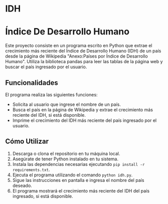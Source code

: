 # IDH
# Índice De Desarrollo Humano

Este proyecto consiste en un programa escrito en Python que extrae el crecimiento más reciente del Índice de Desarrollo Humano (IDH) de un país desde la página de Wikipedia "Anexo:Países por Índice de Desarrollo Humano". Utiliza la biblioteca pandas para leer las tablas de la página web y buscar el país ingresado por el usuario.

## Funcionalidades

El programa realiza las siguientes funciones:

- Solicita al usuario que ingrese el nombre de un país.
- Busca el país en la página de Wikipedia y extrae el crecimiento más reciente del IDH, si está disponible.
- Imprime el crecimiento del IDH más reciente del país ingresado por el usuario.

## Cómo Utilizar

1. Descarga o clona el repositorio en tu máquina local.
2. Asegúrate de tener Python instalado en tu sistema.
3. Instala las dependencias necesarias ejecutando `pip install -r requirements.txt`.
4. Ejecuta el programa utilizando el comando `python idh.py`.
5. Sigue las instrucciones en pantalla e ingresa el nombre del país deseado.
6. El programa mostrará el crecimiento más reciente del IDH del país ingresado, si está disponible.
